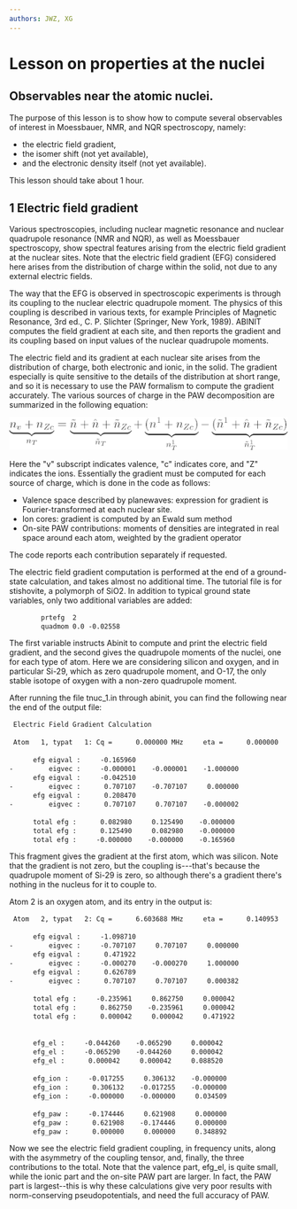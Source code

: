 ```yaml
---
authors: JWZ, XG
---
```


# Lesson on properties at the nuclei  

## Observables near the atomic nuclei.  

The purpose of this lesson is to show how to compute several observables of
interest in Moessbauer, NMR, and NQR spectroscopy, namely:

  * the electric field gradient, 
  * the isomer shift (not yet available), 
  * and the electronic density itself (not yet available). 

This lesson should take about 1 hour.

## 1 Electric field gradient
  
Various spectroscopies, including nuclear magnetic resonance and nuclear
quadrupole resonance (NMR and NQR), as well as Moessbauer spectroscopy, show
spectral features arising from the electric field gradient at the nuclear
sites. Note that the electric field gradient (EFG) considered here arises from
the distribution of charge within the solid, not due to any external electric fields.

The way that the EFG is observed in spectroscopic experiments is through its
coupling to the nuclear electric quadrupole moment. The physics of this
coupling is described in various texts, for example Principles of Magnetic
Resonance, 3rd ed., C. P. Slichter (Springer, New York, 1989). ABINIT computes
the field gradient at each site, and then reports the gradient and its
coupling based on input values of the nuclear quadrupole moments.

The electric field and its gradient at each nuclear site arises from the
distribution of charge, both electronic and ionic, in the solid. The gradient
especially is quite sensitive to the details of the distribution at short
range, and so it is necessary to use the PAW formalism to compute the gradient
accurately. The various sources of charge in the PAW decomposition are
summarized in the following equation:  

![](nuc_assets/charge.gif)  
  
Here the "v" subscript indicates valence, "c" indicates core, and "Z"
indicates the ions. Essentially the gradient must be computed for each source
of charge, which is done in the code as follows:

  * Valence space described by planewaves: expression for gradient is Fourier-transformed at each nuclear site. 
  * Ion cores: gradient is computed by an Ewald sum method 
  * On-site PAW contributions: moments of densities are integrated in real space around each atom, weighted by the gradient operator 

The code reports each contribution separately if requested.

The electric field gradient computation is performed at the end of a ground-
state calculation, and takes almost no additional time. The tutorial file is
for stishovite, a polymorph of SiO2. In addition to typical ground state
variables, only two additional variables are added:
    
            prtefg  2
            quadmom 0.0 -0.02558

The first variable instructs Abinit to compute and print the electric field
gradient, and the second gives the quadrupole moments of the nuclei, one for
each type of atom. Here we are considering silicon and oxygen, and in
particular Si-29, which as zero quadrupole moment, and O-17, the only stable
isotope of oxygen with a non-zero quadrupole moment.

After running the file tnuc_1.in through abinit, you can find the following
near the end of the output file:
    
     Electric Field Gradient Calculation 
    
     Atom   1, typat   1: Cq =      0.000000 MHz     eta =      0.000000
    
          efg eigval :     -0.165960
    -         eigvec :     -0.000001    -0.000001    -1.000000
          efg eigval :     -0.042510
    -         eigvec :      0.707107    -0.707107     0.000000
          efg eigval :      0.208470
    -         eigvec :      0.707107     0.707107    -0.000002
    
          total efg :      0.082980     0.125490    -0.000000
          total efg :      0.125490     0.082980    -0.000000
          total efg :     -0.000000    -0.000000    -0.165960
    

This fragment gives the gradient at the first atom, which was silicon. Note
that the gradient is not zero, but the coupling is---that's because the
quadrupole moment of Si-29 is zero, so although there's a gradient there's
nothing in the nucleus for it to couple to.

Atom 2 is an oxygen atom, and its entry in the output is:
    
     Atom   2, typat   2: Cq =      6.603688 MHz     eta =      0.140953
    
          efg eigval :     -1.098710
    -         eigvec :     -0.707107     0.707107     0.000000
          efg eigval :      0.471922
    -         eigvec :     -0.000270    -0.000270     1.000000
          efg eigval :      0.626789
    -         eigvec :      0.707107     0.707107     0.000382
    
          total efg :     -0.235961     0.862750     0.000042
          total efg :      0.862750    -0.235961     0.000042
          total efg :      0.000042     0.000042     0.471922
    
    
          efg_el :     -0.044260    -0.065290     0.000042
          efg_el :     -0.065290    -0.044260     0.000042
          efg_el :      0.000042     0.000042     0.088520
    
          efg_ion :     -0.017255     0.306132    -0.000000
          efg_ion :      0.306132    -0.017255    -0.000000
          efg_ion :     -0.000000    -0.000000     0.034509
    
          efg_paw :     -0.174446     0.621908     0.000000
          efg_paw :      0.621908    -0.174446     0.000000
          efg_paw :      0.000000     0.000000     0.348892
    
Now we see the electric field gradient coupling, in frequency units, along
with the asymmetry of the coupling tensor, and, finally, the three
contributions to the total. Note that the valence part, efg_el, is quite
small, while the ionic part and the on-site PAW part are larger. In fact, the
PAW part is largest--this is why these calculations give very poor results
with norm-conserving pseudopotentials, and need the full accuracy of PAW.
